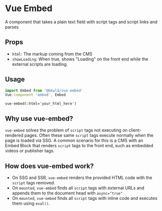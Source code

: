 # Vue Embed
A component that takes a plain text field with script tags and script links and parses

## Props

- `html`: The markup coming from the CMS
- `showLoading`: When true, shows "Loading" on the front end while the external scripts are loading.

## Usage

```javascript
import Embed from '@bkwld/vue-embed'
Vue.component 'embed', Embed
```

```pug
vue-embed(:html='your_html_here')
```

## Why use vue-embed?

`vue-embed` solves the problem of `script` tags not executing on client-rendered pages.  Often these same `script` tags execute normally when the page is loaded via SSG.  A common scenario for this is a CMS with an Embed Block that renders `script` tags to the front end, such as embedded videos or publisher tags.  

## How does vue-embed work?

- On SSG and SSR, `vue-embed` renders the provided HTML code with the `script` tags removed.
- On `mounted`, `vue-embed` finds all `script` tags with external URLs and appends them to the document head with `async="true"`
- On `mounted`, `vue-embed` finds all `script` tags with inline code and executes them using `eval()`.
